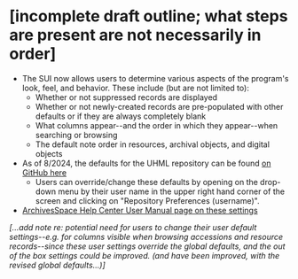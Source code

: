 # [incomplete draft outline; what steps are present are not necessarily in order]

- The SUI now allows users to determine various aspects of the program's look, feel, and behavior.  These include (but are not limited to):
  - Whether or not suppressed records are displayed
  - Whether or not newly-created records are pre-populated with other defaults or if they are always completely blank
  - What columns appear--and the order in which they appear--when searching or browsing
  - The default note order in resources, archival objects, and digital objects
- As of 8/2024, the defaults for the UHML repository can be found [on GitHub here](https://github.com/UnivHI-MLib-Arch/ASpace-Docs/blob/StaffMan-UpgradeHist/Staff_User_Manual/UHML-ASpaceSUI-RepositoryDefaults.docx)
  - Users can override/change these defaults by opening on the drop-down menu by their user name in the upper right hand corner of the screen and clicking on "Repository Preferences (username)".
- [ArchivesSpace Help Center User Manual page on these settings](https://archivesspace.atlassian.net/wiki/spaces/ArchivesSpaceUserManual/pages/892239901/Setting+Preferences+v2.8.1+through+v3.4.1)

*[...add note re: potential need for users to change their user default settings--e.g. for columns visible when browsing accessions and resource records--since these user settings override the global defaults, and the out of the box settings could be improved. (and have been improved, with the revised global defaults...)]*
